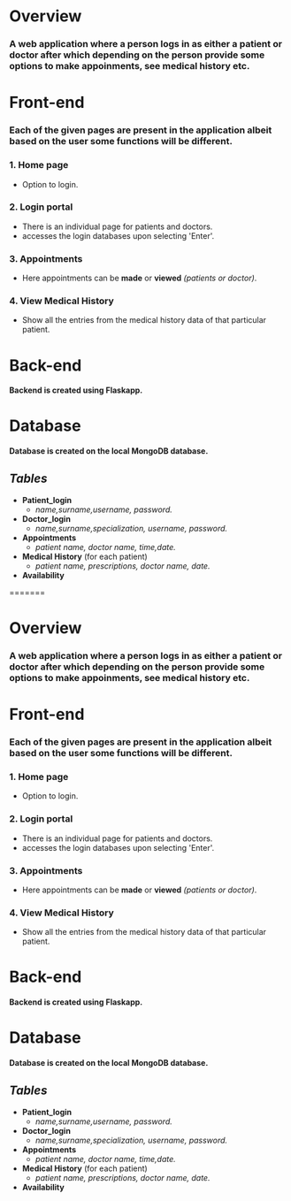 
# **Overview**
### A web application where a person logs in as either a patient or doctor after which depending on the person provide some options to make appoinments, see medical history etc.



# **Front-end**
### Each of the given pages are present in the application albeit based on the user some functions will be different.
### 1. Home page
- Option to login.

### 2. Login portal
- There is an individual page for patients and doctors.
- accesses the login databases upon selecting 'Enter'.

### 3. Appointments
- Here appointments can be **made** or **viewed** _(patients or doctor)_.

### 4. View Medical History
-  Show all the entries from the medical history data of that particular patient.


# **Back-end**
####  ​Backend is created using Flaskapp.

# **Database**

#### Database is created on the local MongoDB database.                                                               

 ## _Tables_
- **Patient_login**   
   - _name,surname,username, password._
- **Doctor_login**
   - _name,surname,specialization, username, password._
- **Appointments**
   - _patient name, doctor name, time,date._
- **Medical History** (for each patient)
   - _patient name, prescriptions, doctor name, date._
- **Availability**

=======
# **Overview**
### A web application where a person logs in as either a patient or doctor after which depending on the person provide some options to make appoinments, see medical history etc.



# **Front-end**
### Each of the given pages are present in the application albeit based on the user some functions will be different.
### 1. Home page
- Option to login.

### 2. Login portal
- There is an individual page for patients and doctors.
- accesses the login databases upon selecting 'Enter'.

### 3. Appointments
- Here appointments can be **made** or **viewed** _(patients or doctor)_.

### 4. View Medical History
-  Show all the entries from the medical history data of that particular patient.


# **Back-end**
####  ​Backend is created using Flaskapp.

# **Database**

#### Database is created on the local MongoDB database.                                                               

 ## _Tables_
- **Patient_login**   
   - _name,surname,username, password._
- **Doctor_login**
   - _name,surname,specialization, username, password._
- **Appointments**
   - _patient name, doctor name, time,date._
- **Medical History** (for each patient)
   - _patient name, prescriptions, doctor name, date._
- **Availability**

